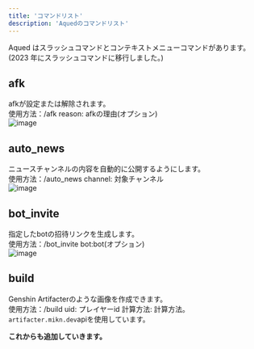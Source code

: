 ```yaml
---
title: 'コマンドリスト'
description: 'Aquedのコマンドリスト'
---
```


Aqued はスラッシュコマンドとコンテキストメニューコマンドがあります。(2023 年にスラッシュコマンドに移行しました。)<br />
## afk
afkが設定または解除されます。<br/>
使用方法：/afk reason: afkの理由(オプション)<br/>
![image](https://github.com/aqued-dev/website/assets/78240988/432317cc-b826-4fe6-a6da-f0f0945046b2)
## auto_news
ニュースチャンネルの内容を自動的に公開するようにします。<br/>
使用方法：/auto_news channel: 対象チャンネル<br/>
![image](https://github.com/aqued-dev/website/assets/78240988/379a63ac-3e64-482b-8c6f-6a9b0bb65594)
## bot_invite
指定したbotの招待リンクを生成します。<br/>
使用方法：/bot_invite bot:bot(オプション)<br/>
![image](https://github.com/aqued-dev/website/assets/78240988/dd2317df-e50e-4b7f-ba4e-009eea6e264f)
## build
Genshin Artifacterのような画像を作成できます。<br/>
使用方法：/build uid: プレイヤーid 計算方法: 計算方法。<br/>
`artifacter.mikn.dev`apiを使用しています。<br/>

**これからも追加していきます。**
